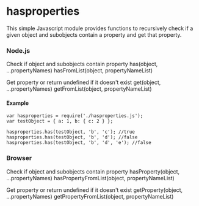 hasproperties
=============

This simple Javascript module provides functions to recursively check if a given object and subobjects contain a property and get that property.


### Node.js
Check if object and subobjects contain property
	has(object, ...propertyNames)
	hasFromList(object, propertyNameList)

Get property or return undefined if it doesn't exist
	get(object, ...propertyNames)
	getFromList(object, propertyNameList)

#### Example

	var hasproperties = require('./hasproperties.js');
	var testObject = { a: 1, b: { c: 2 } };
	
	hasproperties.has(testObject, 'b', 'c'); //true
	hasproperties.has(testObject, 'b', 'd'); //false
	hasproperties.has(testObject, 'b', 'd', 'e'); //false


### Browser
Check if object and subobjects contain property
	hasProperty(object, ...propertyNames)
	hasPropertyFromList(object, propertyNameList)

Get property or return undefined if it doesn't exist
	getProperty(object, ...propertyNames)
	getPropertyFromList(object, propertyNameList)